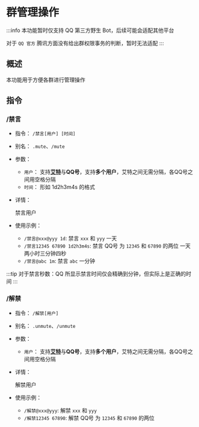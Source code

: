 # 群管理操作

:::info
本功能暂时仅支持 QQ 第三方野生 Bot，后续可能会适配其他平台

对于 `QQ 官方` 腾讯方面没有给出群权限事务的判断，暂时无法适配
:::

## 概述

本功能用于方便各群进行管理操作

## 指令

### /禁言 <Badge type="tip" text="群管或群主" vertical="top" />

- 指令： `/禁言[用户] [时间]`
- 别名： `.mute`、`/mute`

- 参数：

  - `用户`： 支持[**艾特**](/about/glossary.md#%E8%89%BE%E7%89%B9)与**QQ号**，支持**多个用户**，艾特之间无需分隔，各QQ号之间用空格分隔
  - `时间`： 形如 1d2h3m4s 的格式

- 详情：

  禁言用户

- 使用示例：

  - `/禁言@xxx@yyy 1d`: 禁言 `xxx` 和 `yyy` 一天
  - `/禁言12345 67890 1d2h3m4s`: 禁言 QQ号 为 `12345` 和 `67890` 的两位 一天两小时三分钟四秒
  - `/禁言@abc 1m`: 禁言 `abc` 一分钟

:::tip
对于禁言秒数：QQ 所显示禁言时间仅会精确到分钟，但实际上是正确的时间
:::

### /解禁 <Badge type="tip" text="群管或群主" vertical="top" />

- 指令： `/解禁[用户]`
- 别名： `.unmute`、`/unmute`

- 参数：

  - `用户`： 支持[**艾特**](/about/glossary.md#%E8%89%BE%E7%89%B9)与**QQ号**，支持**多个用户**，艾特之间无需分隔，各QQ号之间用空格分隔

- 详情：

  解禁用户

- 使用示例：

  - `/解禁@xxx@yyy`: 解禁 `xxx` 和 `yyy`
  - `/解禁12345 67890`: 解禁 QQ号 为 `12345` 和 `67890` 的两位
